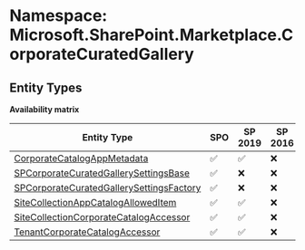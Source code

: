 # Namespace: Microsoft.SharePoint.Marketplace.CorporateCuratedGallery

## Entity Types

**Availability matrix**

Entity Type | SPO | SP 2019 | SP 2016 | SP 2013
----------|-----|---------|---------|--------
[CorporateCatalogAppMetadata](./EntityTypes/CorporateCatalogAppMetadata.md) | ✅ | ✅ | ❌ | ❌
[SPCorporateCuratedGallerySettingsBase](./EntityTypes/SPCorporateCuratedGallerySettingsBase.md) | ✅ | ❌ | ❌ | ❌
[SPCorporateCuratedGallerySettingsFactory](./EntityTypes/SPCorporateCuratedGallerySettingsFactory.md) | ✅ | ❌ | ❌ | ❌
[SiteCollectionAppCatalogAllowedItem](./EntityTypes/SiteCollectionAppCatalogAllowedItem.md) | ✅ | ✅ | ❌ | ❌
[SiteCollectionCorporateCatalogAccessor](./EntityTypes/SiteCollectionCorporateCatalogAccessor.md) | ✅ | ✅ | ❌ | ❌
[TenantCorporateCatalogAccessor](./EntityTypes/TenantCorporateCatalogAccessor.md) | ✅ | ✅ | ❌ | ❌
